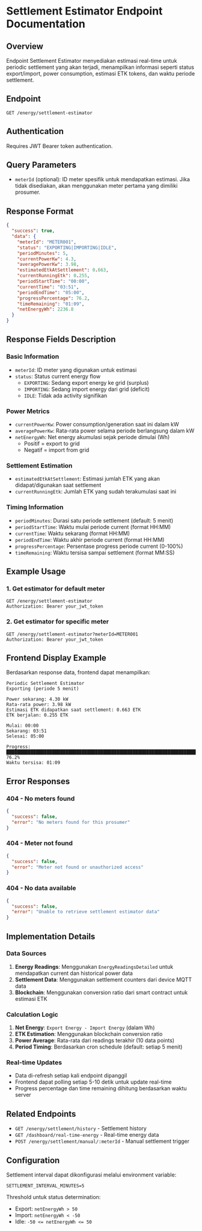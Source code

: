 # Settlement Estimator Endpoint Documentation

## Overview

Endpoint Settlement Estimator menyediakan estimasi real-time untuk periodic settlement yang akan terjadi, menampilkan informasi seperti status export/import, power consumption, estimasi ETK tokens, dan waktu periode settlement.

## Endpoint

```
GET /energy/settlement-estimator
```

## Authentication

Requires JWT Bearer token authentication.

## Query Parameters

- `meterId` (optional): ID meter spesifik untuk mendapatkan estimasi. Jika tidak disediakan, akan menggunakan meter pertama yang dimiliki prosumer.

## Response Format

```json
{
  "success": true,
  "data": {
    "meterId": "METER001",
    "status": "EXPORTING|IMPORTING|IDLE",
    "periodMinutes": 5,
    "currentPowerKw": 4.3,
    "averagePowerKw": 3.98,
    "estimatedEtkAtSettlement": 0.663,
    "currentRunningEtk": 0.255,
    "periodStartTime": "00:00",
    "currentTime": "03:51",
    "periodEndTime": "05:00",
    "progressPercentage": 76.2,
    "timeRemaining": "01:09",
    "netEnergyWh": 2236.8
  }
}
```

## Response Fields Description

### Basic Information
- `meterId`: ID meter yang digunakan untuk estimasi
- `status`: Status current energy flow
  - `EXPORTING`: Sedang export energy ke grid (surplus)
  - `IMPORTING`: Sedang import energy dari grid (deficit) 
  - `IDLE`: Tidak ada activity signifikan

### Power Metrics
- `currentPowerKw`: Power consumption/generation saat ini dalam kW
- `averagePowerKw`: Rata-rata power selama periode berlangsung dalam kW
- `netEnergyWh`: Net energy akumulasi sejak periode dimulai (Wh)
  - Positif = export to grid
  - Negatif = import from grid

### Settlement Estimation
- `estimatedEtkAtSettlement`: Estimasi jumlah ETK yang akan didapat/digunakan saat settlement
- `currentRunningEtk`: Jumlah ETK yang sudah terakumulasi saat ini

### Timing Information
- `periodMinutes`: Durasi satu periode settlement (default: 5 menit)
- `periodStartTime`: Waktu mulai periode current (format HH:MM)
- `currentTime`: Waktu sekarang (format HH:MM)
- `periodEndTime`: Waktu akhir periode current (format HH:MM)
- `progressPercentage`: Persentase progress periode current (0-100%)
- `timeRemaining`: Waktu tersisa sampai settlement (format MM:SS)

## Example Usage

### 1. Get estimator for default meter
```http
GET /energy/settlement-estimator
Authorization: Bearer your_jwt_token
```

### 2. Get estimator for specific meter
```http
GET /energy/settlement-estimator?meterId=METER001
Authorization: Bearer your_jwt_token
```

## Frontend Display Example

Berdasarkan response data, frontend dapat menampilkan:

```
Periodic Settlement Estimator
Exporting (periode 5 menit)

Power sekarang: 4.30 kW
Rata-rata power: 3.98 kW
Estimasi ETK didapatkan saat settlement: 0.663 ETK
ETK berjalan: 0.255 ETK

Mulai: 00:00
Sekarang: 03:51  
Selesai: 05:00

Progress: ████████████████████████████████████████████████████████████████████████████▓▓▓▓▓▓▓▓▓▓ 76.2%
Waktu tersisa: 01:09
```

## Error Responses

### 404 - No meters found
```json
{
  "success": false,
  "error": "No meters found for this prosumer"
}
```

### 404 - Meter not found
```json
{
  "success": false,
  "error": "Meter not found or unauthorized access"
}
```

### 404 - No data available
```json
{
  "success": false,
  "error": "Unable to retrieve settlement estimator data"
}
```

## Implementation Details

### Data Sources
1. **Energy Readings**: Menggunakan `EnergyReadingsDetailed` untuk mendapatkan current dan historical power data
2. **Settlement Data**: Menggunakan settlement counters dari device MQTT data
3. **Blockchain**: Menggunakan conversion ratio dari smart contract untuk estimasi ETK

### Calculation Logic
1. **Net Energy**: `Export Energy - Import Energy` (dalam Wh)
2. **ETK Estimation**: Menggunakan blockchain conversion ratio
3. **Power Average**: Rata-rata dari readings terakhir (10 data points)
4. **Period Timing**: Berdasarkan cron schedule (default: setiap 5 menit)

### Real-time Updates
- Data di-refresh setiap kali endpoint dipanggil
- Frontend dapat polling setiap 5-10 detik untuk update real-time
- Progress percentage dan time remaining dihitung berdasarkan waktu server

## Related Endpoints

- `GET /energy/settlement/history` - Settlement history
- `GET /dashboard/real-time-energy` - Real-time energy data
- `POST /energy/settlement/manual/:meterId` - Manual settlement trigger

## Configuration

Settlement interval dapat dikonfigurasi melalui environment variable:
```env
SETTLEMENT_INTERVAL_MINUTES=5
```

Threshold untuk status determination:
- Export: `netEnergyWh > 50`
- Import: `netEnergyWh < -50`
- Idle: `-50 <= netEnergyWh <= 50`
